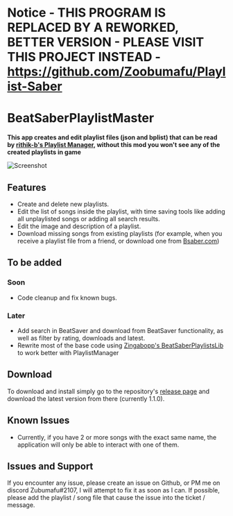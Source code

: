 # Notice - THIS PROGRAM IS REPLACED BY A REWORKED, BETTER VERSION - PLEASE VISIT THIS PROJECT INSTEAD - https://github.com/Zoobumafu/Playlist-Saber

# BeatSaberPlaylistMaster
**This app creates and edit playlist files (json and bplist) that can be read by [rithik-b's Playlist Manager](https://github.com/rithik-b/PlaylistManager), without this mod you won't see any of the created playlists in game**

![Screenshot](https://i.imgur.com/cuEjKqd.png)

## Features 
- Create and delete new playlists.
- Edit the list of songs inside the playlist, with time saving tools like adding all unplaylisted songs or adding all search results.
- Edit the image and description of a playlist.
- Download missing songs from existing playlists (for example, when you receive a playlist file from a friend, or download one from [Bsaber.com](https://bsaber.com/))

## To be added
### Soon
- Code cleanup and fix known bugs.

### Later
- Add search in BeatSaver and download from BeatSaver functionality, as well as filter by rating, downloads and latest.
- Rewrite most of the base code using [Zingabopp's BeatSaberPlaylistsLib](https://github.com/Zingabopp/BeatSaberPlaylistsLib) to work better with PlaylistManager

## Download
To download and install simply go to the repository's [release page](https://github.com/Zoobumafu/BeatSaberUltimatePlaylistEditor/releases) and download the latest version from there (currently 1.1.0).

## Known Issues
- Currently, if you have 2 or more songs with the exact same name, the application will only be able to interact with one of them.

## Issues and Support
If you encounter any issue, please create an issue on Github, or PM me on discord Zubumafu#2107, I will attempt to fix it as soon as I can.
If possible, please add the playlist / song file that cause the issue into the ticket / message.


